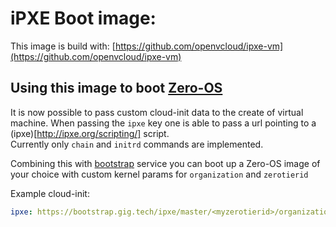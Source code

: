 # iPXE Boot image:

This image is build with: [https://github.com/openvcloud/ipxe-vm](https://github.com/openvcloud/ipxe-vm)

## Using this image to boot [Zero-OS](https://github.com/zero-os/home)

It is now possible to pass custom cloud-init data to the create of virtual machine. 
When passing the `ipxe` key one is able to pass a url pointing to a (ipxe)[http://ipxe.org/scripting/] script.  
Currently only `chain` and `initrd` commands are implemented.

Combining this with [bootstrap](https://bootstrap.gig.tech/) service you can boot up a Zero-OS image of your choice with custom kernel params for `organization` and `zerotierid`

Example cloud-init:
```yaml
ipxe: https://bootstrap.gig.tech/ipxe/master/<myzerotierid>/organization=<my iyo org>%20customkernelparam=customvalue
```
